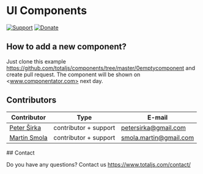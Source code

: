 # UI Components

[![Support](https://www.totaljs.com/img/button-support.png)](https://www.totaljs.com/support/) [![Donate](https://www.totaljs.com/img/button-donate.png)](https://www.totaljs.com/#make-a-donation)

## How to add a new component?

Just clone this example <https://github.com/totaljs/components/tree/master/0emptycomponent> and create pull request. The component will be shown on <www.componentator.com> next day.

## Contributors

| Contributor | Type | E-mail |
|-------------|------|--------|
| [Peter Širka](https://github.com/JozefGula) | contributor + support | <petersirka@gmail.com> |
| [Martin Smola](https://github.com/molda) | contributor + support | <smola.martin@gmail.com> |

## Contact

Do you have any questions? Contact us <https://www.totaljs.com/contact/>

[license-image]: https://img.shields.io/badge/license-MIT-blue.svg?style=flat
[license-url]: license.txt

